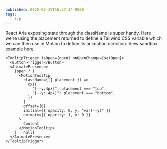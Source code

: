 ```yaml
---
published: 2025-02-19T16:37:34-0500
tags:
  - tip
---
```


React Aria exposing state through the className is super handy. Here we're using the placement returned to define a Tailwind CSS variable which we can then use in Motion to define its animation direction. View sandbox example [here](https://codesandbox.io/p/sandbox/zwfndk).

```tsx {6-11,13}
<TooltipTrigger isOpen={open} onOpenChange={setOpen}>
  <Button>Trigger</Button>
  <AnimatePresence>
    {open ? (
      <MotionTooltip
        className={({ placement }) =>
          cx({
            "[--y:4px]": placement === "top",
            "[--y:-4px]": placement === "bottom",
          })
        }
        offset={6}
        initial={{ opacity: 0, y: "var(--y)" }}
        animate={{ opacity: 1, y: 0 }}
      >
        Content
      </MotionTooltip>
    ) : null}
  </AnimatePresence>
</TooltipTrigger>
```
